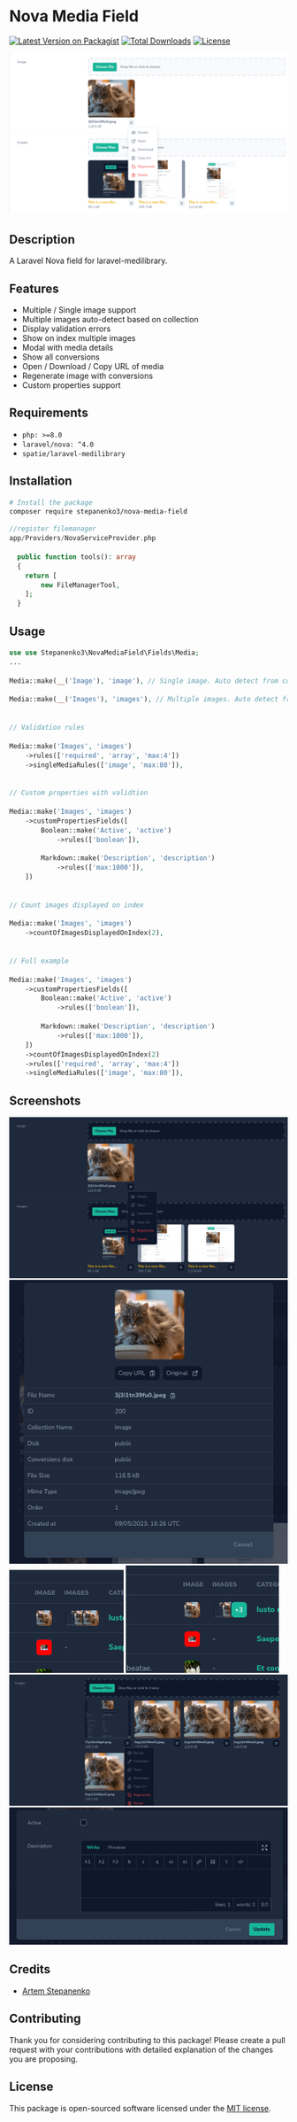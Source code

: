 # Nova Media Field

[![Latest Version on Packagist](https://img.shields.io/packagist/v/stepanenko3/nova-media-field.svg?style=flat-square)](https://packagist.org/packages/stepanenko3/nova-media-field)
[![Total Downloads](https://img.shields.io/packagist/dt/stepanenko3/nova-media-field.svg?style=flat-square)](https://packagist.org/packages/stepanenko3/nova-media-field)
[![License](https://poser.pugx.org/stepanenko3/nova-media-field/license)](https://packagist.org/packages/stepanenko3/nova-media-field)

![screenshot of field](screenshots/field.png)

## Description

A Laravel Nova field for laravel-medilibrary.

## Features

- Multiple / Single image support
- Multiple images auto-detect based on collection
- Display validation errors
- Show on index multiple images
- Modal with media details
- Show all conversions
- Open / Download / Copy URL of media
- Regenerate image with conversions
- Custom properties support

## Requirements

- `php: >=8.0`
- `laravel/nova: ^4.0`
- `spatie/laravel-medilibrary`

## Installation

```bash
# Install the package
composer require stepanenko3/nova-media-field
```

```php
//register filemanager
app/Providers/NovaServiceProvider.php

  public function tools(): array
  {
    return [
        new FileManagerTool,
    ];
  }
```

## Usage

```php
use use Stepanenko3\NovaMediaField\Fields\Media;
...

Media::make(__('Image'), 'image'), // Single image. Auto detect from collection

Media::make(__('Images'), 'images'), // Multiple images. Auto detect from collection


// Validation rules

Media::make('Images', 'images')
    ->rules(['required', 'array', 'max:4'])
    ->singleMediaRules(['image', 'max:80']),


// Custom properties with validtion

Media::make('Images', 'images')
    ->customPropertiesFields([
        Boolean::make('Active', 'active')
            ->rules(['boolean']),

        Markdown::make('Description', 'description')
            ->rules(['max:1000']),
    ])


// Count images displayed on index

Media::make('Images', 'images')
    ->countOfImagesDisplayedOnIndex(2),


// Full example

Media::make('Images', 'images')
    ->customPropertiesFields([
        Boolean::make('Active', 'active')
            ->rules(['boolean']),

        Markdown::make('Description', 'description')
            ->rules(['max:1000']),
    ])
    ->countOfImagesDisplayedOnIndex(2)
    ->rules(['required', 'array', 'max:4'])
    ->singleMediaRules(['image', 'max:80']),
```

## Screenshots

![screenshot of field](screenshots/field-dark.png)
![screenshot of field](screenshots/field-detail.png)
![screenshot of field](screenshots/field-index.png)
![screenshot of field](screenshots/field-index2.png)
![screenshot of field](screenshots/field-with-properties.png)
![screenshot of field](screenshots/field-properties.png)

## Credits

- [Artem Stepanenko](https://github.com/stepanenko3)

## Contributing

Thank you for considering contributing to this package! Please create a pull request with your contributions with detailed explanation of the changes you are proposing.

## License

This package is open-sourced software licensed under the [MIT license](LICENSE.md).
